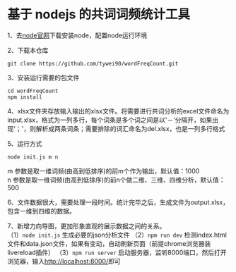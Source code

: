 # 基于 nodejs 的共词词频统计工具

1、去[node官网](https://nodejs.org/en/)下载安装node，配置node运行环境

2、下载本仓库
```
git clone https://github.com/tywei90/wordFreqCount.git
```

3、安装运行需要的包文件
```
cd wordFreqCount
npm install
```

4、xlsx文件夹存放输入输出的xlsx文件。将需要进行共词分析的excel文件命名为input.xlsx，格式为一列多行，每个词条是多个词之间是以'－'分隔开，如果出现'；'，则解析成两条词条；需要排除的词汇命名为del.xlsx，也是一列多行格式

5、运行方式
```
node init.js m n
```
m 参数是取一维词频(由高到低排序)的前m个作为输出，默认值：1000  
n 参数是取一维词频(由高到低排序)的前n个做二维、三维、四维分析，默认值：500

6、文件数据很大，需要处理一段时间。统计完毕之后，生成文件为output.xlsx，包含一维到四维的数据。

7、新增力向导图，更加形象直观的展示数据之间的关系。  
    （1）`node init.js` 生成必要的json分析文件
    （2）`npm run dev` 检测index.html文件和data.json文件，如果有变动，自动刷新页面（前提chrome浏览器装livereload插件）
    （3）`npm run server` 启动服务器，监听8000端口，然后打开浏览器，输入[http://localhost:8000/](http://localhost:8000/)即可